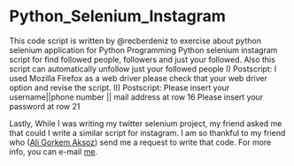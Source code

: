 # Python_Selenium_Instagram <br/>

This code script is written by @recberdeniz to exercise about python selenium application for Python Programming
Python selenium instagram script for find
followed people, followers and just your followed.
Also this script can automatically unfollow just your followed people
I) Postscript: I used Mozilla Firefox as a web driver please check that your web driver option and revise the script.
II) Postscript: Please insert your username||phone number || mail address at row 16
                Please insert your password at row 21

Lastly, While I was writing my twitter selenium project, my friend asked me that could I write a similar script for instagram. I am so thankful to my friend who ([Ali Gorkem Aksoz](https://github.com/AGorkemAksoz)) send me a request to write that code.
For more info, you can e-mail [me](recberdeniz@gmail.com).
